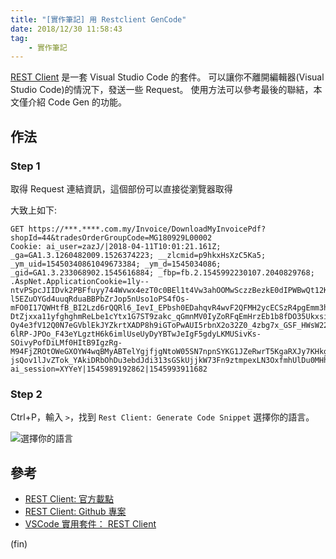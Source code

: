 ```yaml
---
title: "[實作筆記] 用 Restclient GenCode"
date: 2018/12/30 11:58:43
tag:
    - 實作筆記
---
```


[REST Client](https://github.com/Huachao/vscode-restclient) 是一套 Visual Studio Code 的套件。
可以讓你不離開編輯器(Visual Studio Code)的情況下，發送一些 Request。
使用方法可以參考最後的聯結，本文僅介紹 Code Gen 的功能。

## 作法

### Step 1

取得 Request 連結資訊，這個部份可以直接從瀏覽器取得

大致上如下:

```text
GET https://***.****.com.my/Invoice/DownloadMyInvoicePdf?shopId=44&tradesOrderGroupCode=MG180929L00002
Cookie: ai_user=zazJ/|2018-04-11T10:01:21.161Z; _ga=GA1.3.1260482009.1526374223; __zlcmid=p9hkxHsXzC5Ka5; _ym_uid=15450340861049673384; _ym_d=1545034086; _gid=GA1.3.233068902.1545616884; _fbp=fb.2.1545992230107.2040829768; .AspNet.ApplicationCookie=1ly--ntvPSpcJIIDvk2PBFfuyy744Wvwx4ezT0c0BEl1t4Vw3ahOOMwSczzBezkE0dIPWBwQt12KPN8IrFj8eV2ZgfO6HYKuiw7cUNgS37Gr1FOH28o-l5EZuOYGd4uuqRduaBBPbZrJop5nUso1oPS4fOs-mFO0I17QWHtfB_BI2Lzd6rQQRl6_IevI_EPbsh0EDahqvR4wvF2QFMH2ycECSzR4pgEmm3hcQRJ9COWoc-DtZjxxa11yfghghmReLbe1cYtx1G7ST9zakc_qGmnMV0IyZoRFqEmHrzEb1b8fDO35UkxsiP2_mzGY-Oy4e3fV12Q0N7eGVblEkJYZkrtXADP8h9iGToPwAUI5rbnX2o32Z0_4zbg7x_GSF_HWsW22SWlkRCAZEKhvhEB9Qk56JPSRSJwqmpGDzm8a807-6lRP-JPOo_F43eYLgztH6k6imlUseUyDyYBTwJeIgF5gdyLKMUSivKs-SOivyPofDiLMf0HItB9IgzRg-M94FjZROtOWeGXOYW4wqBMyABTelYgjfjgNtoW05SN7npnSYKG1JZeRwrT5KgaRXJy7KHkguyN8vhoYTjSX0cG4VaOrJqgGY-jsQov1lJvZTok_YAkiDRbOhDu3ebdJdi313sGSkUjjkW73Fn9ztmpexLN3OxfmhUlDu0MHhEqgLJMg8koLWBJjpmVC0YdNPCXNofGgNECkiWCZHTZw8u9jnLhtP686CG_JTQFE33YTdh3mJOp7KwFdFvQefEX5Jb2vUXmfFXMBP3MhD5civiPg4Q0WLU4; ai_session=XYYeY|1545989192862|1545993911682
```

### Step 2

Ctrl+P，輸入 `>`，找到 `Rest Client: Generate Code Snippet`
選擇你的語言。

![選擇你的語言](/images/2018/restclient.gif)

## 參考

- [REST Client: 官方載點](https://marketplace.visualstudio.com/items?itemName=humao.rest-client)
- [REST Client: Github 專案](https://github.com/Huachao/vscode-restclient)
- [VSCode 實用套件： REST Client](https://blog.rex-tsou.com/2017/10/vscode-%E5%AF%A6%E7%94%A8%E5%A5%97%E4%BB%B6-rest-client/)

(fin)
